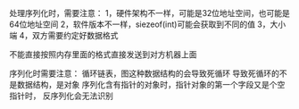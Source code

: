 处理序列化时，需要注意：
1，硬件架构不一样，可能是32位地址空间，也可能是64位地址空间
2，软件版本不一样，siezeof(int)可能会获取到不同的值
3，大小端
4，双方需要约定好数据格式

不能直接按照内存里面的格式直接发送到对方机器上面


序列化时需要注意：
循环链表，图这种数据结构的会导致死循环
导致死循环的不是数据结构，是对象
序列化含有指针的对象时，指针对象的第一个字段又是个空指针时，
反序列化会无法识别